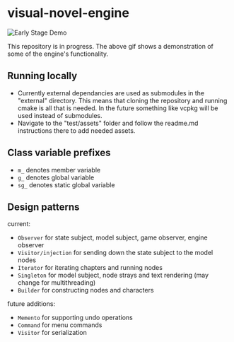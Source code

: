 # visual-novel-engine

<img src="test/assets/preview.gif" alt="Early Stage Demo"/>

This repository is in progress. The above gif shows a demonstration of some of the engine's functionality.

## Running locally
- Currently external dependancies are used as submodules in the "external" directory. This means that cloning the repository and running cmake is all that is needed. In the future something like vcpkg will be used instead of submodules.
- Navigate to the "test/assets" folder and follow the readme.md instructions there to add needed assets.

## Class variable prefixes
- `m_` denotes member variable
- `g_` denotes global variable
- `sg_` denotes static global variable

## Design patterns

current:
- `Observer` for state subject, model subject, game observer, engine observer
- `Visitor/injection` for sending down the state subject to the model nodes
- `Iterator` for iterating chapters and running nodes
- `Singleton` for model subject, node strays and text rendering (may change for multithreading)
- `Builder` for constructing nodes and characters

future additions:
- `Memento` for supporting undo operations
- `Command` for menu commands
- `Visitor` for serialization